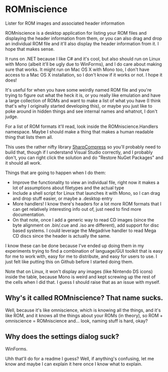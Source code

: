 # ROMniscience
Lister for ROM images and associated header information  

ROMniscience is a desktop application for listing your ROM files and displaying the header information from them, or you can also drag and drop an individual ROM file and it'll also display the header information from it. I hope that makes sense.  

It runs on .NET because I like C# and it's cool, but also should run on Linux with Mono (albeit it'll be ugly due to WinForms), and I do care about making sure that works. It might run on Mac OS X with Mono too, I don't have access to a Mac OS X installation, so I don't know if it works or not. I hope it does!

It's useful for when you have some weirdly named ROM file and you're trying to figure out what the heck it is, or you really like emulation and have a large collection of ROMs and want to make a list of what you have (I think that's why I originally started developing this), or maybe you just like to poke around in hidden things and see internal names and whatnot, I don't judge.  

For a list of ROM formats it'll read, look inside the ROMniscience.Handlers namespace. Maybe I should make a thing that makes a human readable thing that lists them all.

This uses the rather nifty library [SharpCompress](https://github.com/adamhathcock/sharpcompress) so you'll probably need to build that, though if I understand Visual Studio correctly, and I probably don't, you can right click the solution and do "Restore NuGet Packages" and it should all work.

Things that are going to happen when I do them:  
  - Improve the functionality to view an individual file, right now it makes a lot of assumptions about filetypes and the actual type  
  - Include a shell script for Linux that launches it with Mono, so I can drag and drop stuff easier, or maybe a .desktop entry  
  - More handlers! I know there's headers for a lot more ROM formats that I can get relatively interesting info out of, just need to find more documentation.  
  - On that note, once I add a generic way to read CD images (since the byte alignment on .bin/.cue and .iso are different), add support for disc based systems. I could leverage the Megadrive handler to read Mega CD discs since the header is actually the same.

I know these can be done because I've ended up doing them in my experiments trying to find a combination of language/GUI toolkit that is easy for me to work with, easy for me to distribute, and easy for users to use. I just felt like putting this on Github before I started doing them.  

Note that on Linux, it won't display any images (like Nintendo DS icons) inside the table, because Mono is weird and kept screwing up the rest of the cells when I did that. I guess I should raise that as an issue with myself.  

## Why's it called ROMniscience? That name sucks.
Well, because it's like omniscience, which is knowing all the things, and it's like ROM, and it knows all the things about your ROMs (in theory), so ROM + omniscience = ROMniscience and... look, naming stuff is hard, okay?  

## Why does the settings dialog suck?
WinForms.  

Uhh that'll do for a readme I guess? Well, if anything's confusing, let me know and maybe I can explain it here once I know what to explain.

